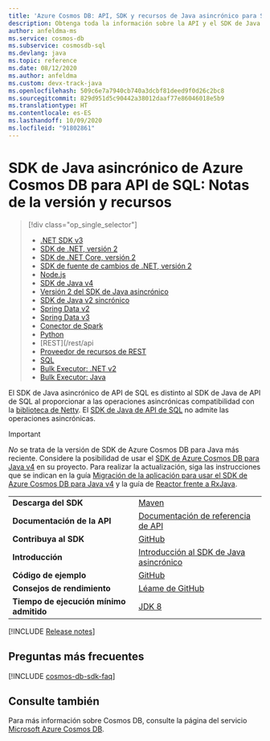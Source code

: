 ```yaml
---
title: 'Azure Cosmos DB: API, SDK y recursos de Java asincrónico para SQL'
description: Obtenga toda la información sobre la API y el SDK de Java asincrónico para SQL, incluidas la fechas de lanzamiento, fechas de retirada y cambios realizados entre las versiones del SDK de Java asincrónico para SQL de Azure Cosmos DB.
author: anfeldma-ms
ms.service: cosmos-db
ms.subservice: cosmosdb-sql
ms.devlang: java
ms.topic: reference
ms.date: 08/12/2020
ms.author: anfeldma
ms.custom: devx-track-java
ms.openlocfilehash: 509c6e7a7940cb740a3dcbf81deed9f0d26c2bc8
ms.sourcegitcommit: 829d951d5c90442a38012daaf77e86046018e5b9
ms.translationtype: HT
ms.contentlocale: es-ES
ms.lasthandoff: 10/09/2020
ms.locfileid: "91802861"
---
```

# <a name="azure-cosmos-db-async-java-sdk-for-sql-api-release-notes-and-resources"></a>SDK de Java asincrónico de Azure Cosmos DB para API de SQL: Notas de la versión y recursos
> [!div class="op_single_selector"]
> * [.NET SDK v3](sql-api-sdk-dotnet-standard.md)
> * [SDK de .NET, versión 2](sql-api-sdk-dotnet.md)
> * [SDK de .NET Core, versión 2](sql-api-sdk-dotnet-core.md)
> * [SDK de fuente de cambios de .NET, versión 2](sql-api-sdk-dotnet-changefeed.md)
> * [Node.js](sql-api-sdk-node.md)
> * [SDK de Java v4](sql-api-sdk-java-v4.md)
> * [Versión 2 del SDK de Java asincrónico](sql-api-sdk-async-java.md)
> * [SDK de Java v2 sincrónico](sql-api-sdk-java.md)
> * [Spring Data v2](sql-api-sdk-java-spring-v2.md)
> * [Spring Data v3](sql-api-sdk-java-spring-v3.md)
> * [Conector de Spark](sql-api-sdk-java-spark.md)
> * [Python](sql-api-sdk-python.md)
> * [REST](/rest/api
> * [Proveedor de recursos de REST](/azure/azure-resource-manager/management/azure-services-resource-providers)
> * [SQL](sql-api-query-reference.md)
> * [Bulk Executor: .NET v2](sql-api-sdk-bulk-executor-dot-net.md)
> * [Bulk Executor: Java](sql-api-sdk-bulk-executor-java.md)

El SDK de Java asincrónico de API de SQL es distinto al SDK de Java de API de SQL al proporcionar a las operaciones asincrónicas compatibilidad con la [biblioteca de Netty](https://netty.io/). El [SDK de Java de API de SQL](sql-api-sdk-java.md) no admite las operaciones asincrónicas. 

> [!IMPORTANT]  
> *No* se trata de la versión de SDK de Azure Cosmos DB para Java más reciente. Considere la posibilidad de usar el [SDK de Azure Cosmos DB para Java v4](sql-api-sdk-java-v4.md) en su proyecto. Para realizar la actualización, siga las instrucciones que se indican en la guía [Migración de la aplicación para usar el SDK de Azure Cosmos DB para Java v4](migrate-java-v4-sdk.md) y la guía de [Reactor frente a RxJava](https://github.com/Azure-Samples/azure-cosmos-java-sql-api-samples/blob/master/reactor-rxjava-guide.md). 
>

| |  |
|---|---|
| **Descarga del SDK** | [Maven](https://mvnrepository.com/artifact/com.microsoft.azure/azure-cosmosdb) |
|**Documentación de la API** |[Documentación de referencia de API](https://docs.microsoft.com/java/api/com.microsoft.azure.cosmosdb.rx.asyncdocumentclient?view=azure-java-stable&preserve-view=true) | 
|**Contribuya al SDK** | [GitHub](https://github.com/Azure/azure-cosmosdb-java) | 
|**Introducción** | [Introducción al SDK de Java asincrónico](https://github.com/Azure-Samples/azure-cosmos-db-sql-api-async-java-getting-started) | 
|**Código de ejemplo** | [GitHub](https://github.com/Azure/azure-cosmosdb-java#usage-code-sample)| 
| **Consejos de rendimiento**| [Léame de GitHub](https://github.com/Azure/azure-cosmosdb-java#guide-for-prod)| 
| **Tiempo de ejecución mínimo admitido**|[JDK 8](/java/azure/jdk/?view=azure-java-stable&preserve-view=true) | 

[!INCLUDE [Release notes](~/azure-cosmosdb-java-v2/changelog/README.md)]
## <a name="faq"></a>Preguntas más frecuentes
[!INCLUDE [cosmos-db-sdk-faq](../../includes/cosmos-db-sdk-faq.md)]

## <a name="see-also"></a>Consulte también
Para más información sobre Cosmos DB, consulte la página del servicio [Microsoft Azure Cosmos DB](https://azure.microsoft.com/services/cosmos-db/).

